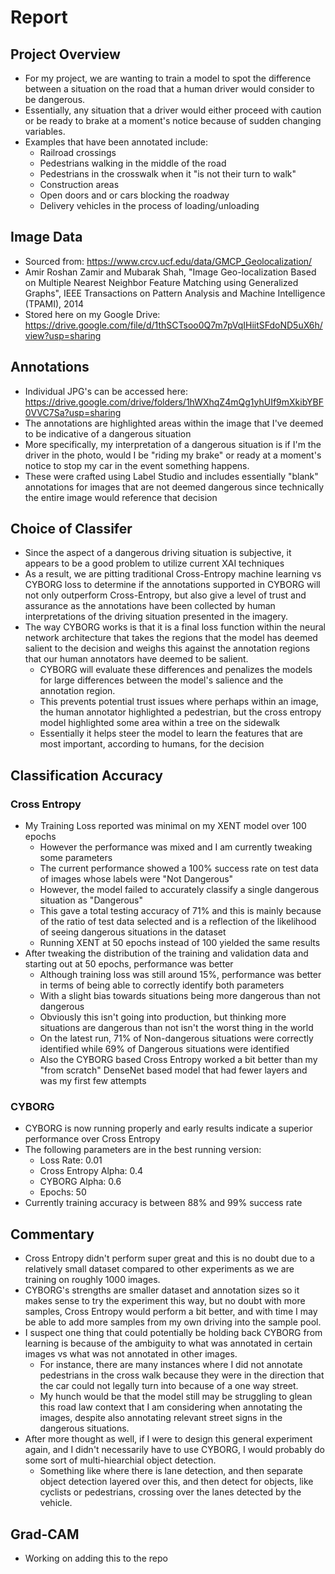 # Report

## Project Overview
  - For my project, we are wanting to train a model to spot the difference between a situation on the road that a human driver would consider to be dangerous.
  - Essentially, any situation that a driver would either proceed with caution or be ready to brake at a moment's notice because of sudden changing variables.
  - Examples that have been annotated include:
    - Railroad crossings
    - Pedestrians walking in the middle of the road
    - Pedestrians in the crosswalk when it "is not their turn to walk"
    - Construction areas
    - Open doors and or cars blocking the roadway
    - Delivery vehicles in the process of loading/unloading

## Image Data
  - Sourced from: https://www.crcv.ucf.edu/data/GMCP_Geolocalization/
  - Amir Roshan Zamir and Mubarak Shah, "Image Geo-localization Based on Multiple Nearest Neighbor Feature Matching using Generalized Graphs", IEEE Transactions on Pattern Analysis and Machine Intelligence (TPAMI), 2014
  - Stored here on my Google Drive: https://drive.google.com/file/d/1thSCTsoo0Q7m7pVqIHiitSFdoND5uX6h/view?usp=sharing

## Annotations
- Individual JPG's can be accessed here: https://drive.google.com/drive/folders/1hWXhqZ4mQg1yhUIf9mXkibYBF0VVC7Sa?usp=sharing
- The annotations are highlighted areas within the image that I've deemed to be indicative of a dangerous situation
- More specifically, my interpretation of a dangerous situation is if I'm the driver in the photo, would I be "riding my brake" or ready at a moment's notice to stop my car in the event something happens.
- These were crafted using Label Studio and includes essentially "blank" annotations for images that are not deemed dangerous since technically the entire image would reference that decision

## Choice of Classifer
  - Since the aspect of a dangerous driving situation is subjective, it appears to be a good problem to utilize current XAI techniques
  - As a result, we are pitting traditional Cross-Entropy machine learning vs CYBORG loss to determine if the annotations supported in CYBORG will not only outperform Cross-Entropy, but also give a level of trust and assurance as the annotations have been collected by human interpretations of the driving situation presented in the imagery.
  - The way CYBORG works is that it is a final loss function within the neural network architecture that takes the regions that the model has deemed salient to the decision and weighs this against the annotation regions that our human annotators have deemed to be salient.
    - CYBORG will evaluate these differences and penalizes the models for large differences between the model's salience and the annotation region.
    - This prevents potential trust issues where perhaps within an image, the human annotator highlighted a pedestrian, but the cross entropy model highlighted some area within a tree on the sidewalk
    - Essentially it helps steer the model to learn the features that are most important, according to humans, for the decision

## Classification Accuracy
  ### Cross Entropy
  - My Training Loss reported was minimal on my XENT model over 100 epochs
    - However the performance was mixed and I am currently tweaking some parameters
    - The current performance showed a 100% success rate on test data of images whose labels were "Not Dangerous"
    - However, the model failed to accurately classify a single dangerous situation as "Dangerous"
    - This gave a total testing accuracy of 71% and this is mainly because of the ratio of test data selected and is a reflection of the likelihood of seeing dangerous situations in the dataset
    - Running XENT at 50 epochs instead of 100 yielded the same results
  - After tweaking the distribution of the training and validation data and starting out at 50 epochs, performance was better
    - Although training loss was still around 15%, performance was better in terms of being able to correctly identify both parameters
    - With a slight bias towards situations being more dangerous than not dangerous
    - Obviously this isn't going into production, but thinking more situations are dangerous than not isn't the worst thing in the world
    - On the latest run, 71% of Non-dangerous situations were correctly identified while 69% of Dangerous situations were identified
    - Also the CYBORG based Cross Entropy worked a bit better than my "from scratch" DenseNet based model that had fewer layers and was my first few attempts
      
  ### CYBORG
  - CYBORG is now running properly and early results indicate a superior performance over Cross Entropy
  - The following parameters are in the best running version:
    - Loss Rate: 0.01
    - Cross Entropy Alpha: 0.4
    - CYBORG Alpha: 0.6
    - Epochs: 50
  - Currently training accuracy is between 88% and 99% success rate

## Commentary
  - Cross Entropy didn't perform super great and this is no doubt due to a relatively small dataset compared to other experiments as we are training on roughly 1000 images.
  - CYBORG's strengths are smaller dataset and annotation sizes so it makes sense to try the experiment this way, but no doubt with more samples, Cross Entropy would perform a bit better, and with time I may be able to add more samples from my own driving into the sample pool.
  - I suspect one thing that could potentially be holding back CYBORG from learning is because of the ambiguity to what was annotated in certain images vs what was not annotated in other images.
    - For instance, there are many instances where I did not annotate pedestrians in the cross walk because they were in the direction that the car could not legally turn into because of a one way street.
    - My hunch would be that the model still may be struggling to glean this road law context that I am considering when annotating the images, despite also annotating relevant street signs in the dangerous situations.
  - After more thought as well, if I were to design this general experiment again, and I didn't necessarily have to use CYBORG, I would probably do some sort of multi-hiearchial object detection.
    - Something like where there is lane detection, and then separate object detection layered over this, and then detect for objects, like cyclists or pedestrians, crossing over the lanes detected by the vehicle.
   
## Grad-CAM
- Working on adding this to the repo
